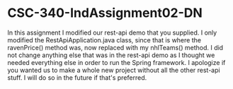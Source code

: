 # CSC-340-IndAssignment02-DN


In this assignment I modified our rest-api demo that you supplied. I only modified the RestApiApplication.java class, since that is where the ravenPrice() method was,
now replaced with my nhlTeams() method. I did not change anything else that was in the rest-api demo as I thought we needed everything else in order to run the Spring 
framework. I apologize if you wanted us to make a whole new project without all the other rest-api stuff. I will do so in the future if that's preferred. 

